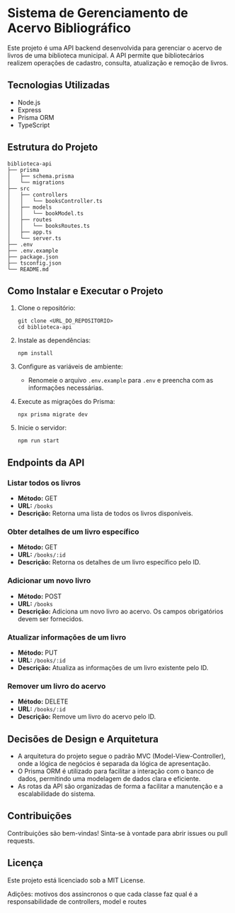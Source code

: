 # Sistema de Gerenciamento de Acervo Bibliográfico

Este projeto é uma API backend desenvolvida para gerenciar o acervo de livros de uma biblioteca municipal. A API permite que bibliotecários realizem operações de cadastro, consulta, atualização e remoção de livros.

## Tecnologias Utilizadas

- Node.js
- Express
- Prisma ORM
- TypeScript

## Estrutura do Projeto

```
biblioteca-api
├── prisma
│   ├── schema.prisma
│   └── migrations
├── src
│   ├── controllers
│   │   └── booksController.ts
│   ├── models
│   │   └── bookModel.ts
│   ├── routes
│   │   └── booksRoutes.ts
│   ├── app.ts
│   └── server.ts
├── .env
├── .env.example
├── package.json
├── tsconfig.json
└── README.md
```

## Como Instalar e Executar o Projeto

1. Clone o repositório:
   ```
   git clone <URL_DO_REPOSITORIO>
   cd biblioteca-api
   ```

2. Instale as dependências:
   ```
   npm install
   ```

3. Configure as variáveis de ambiente:
   - Renomeie o arquivo `.env.example` para `.env` e preencha com as informações necessárias.

4. Execute as migrações do Prisma:
   ```
   npx prisma migrate dev
   ```

5. Inicie o servidor:
   ```
   npm run start
   ```

## Endpoints da API

### Listar todos os livros
- **Método:** GET
- **URL:** `/books`
- **Descrição:** Retorna uma lista de todos os livros disponíveis.

### Obter detalhes de um livro específico
- **Método:** GET
- **URL:** `/books/:id`
- **Descrição:** Retorna os detalhes de um livro específico pelo ID.

### Adicionar um novo livro
- **Método:** POST
- **URL:** `/books`
- **Descrição:** Adiciona um novo livro ao acervo. Os campos obrigatórios devem ser fornecidos.

### Atualizar informações de um livro
- **Método:** PUT
- **URL:** `/books/:id`
- **Descrição:** Atualiza as informações de um livro existente pelo ID.

### Remover um livro do acervo
- **Método:** DELETE
- **URL:** `/books/:id`
- **Descrição:** Remove um livro do acervo pelo ID.

## Decisões de Design e Arquitetura

- A arquitetura do projeto segue o padrão MVC (Model-View-Controller), onde a lógica de negócios é separada da lógica de apresentação.
- O Prisma ORM é utilizado para facilitar a interação com o banco de dados, permitindo uma modelagem de dados clara e eficiente.
- As rotas da API são organizadas de forma a facilitar a manutenção e a escalabilidade do sistema.

## Contribuições

Contribuições são bem-vindas! Sinta-se à vontade para abrir issues ou pull requests.

## Licença

Este projeto está licenciado sob a MIT License.

Adições:
motivos dos assincronos
o que cada classe faz
qual é a responsabilidade de controllers, model e routes